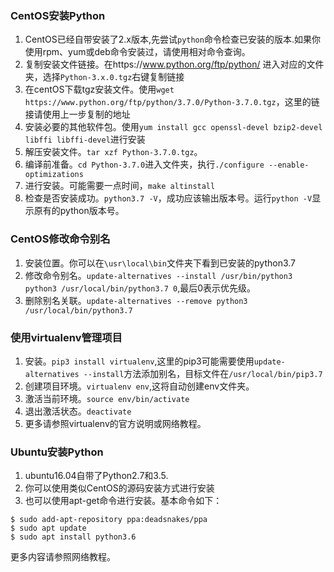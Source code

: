 ### CentOS安装Python
1. CentOS已经自带安装了2.x版本,先尝试`python`命令检查已安装的版本.如果你使用rpm、yum或deb命令安装过，请使用相对命令查询。
1. 复制安装文件链接。在https://www.python.org/ftp/python/ 进入对应的文件夹，选择`Python-3.x.0.tgz`右键复制链接
1. 在centOS下载tgz安装文件。使用`wget https://www.python.org/ftp/python/3.7.0/Python-3.7.0.tgz`，这里的链接请使用上一步复制的地址
1. 安装必要的其他软件包。使用`yum install gcc openssl-devel bzip2-devel libffi libffi-devel`进行安装
1. 解压安装文件。`tar xzf Python-3.7.0.tgz`。
1. 编译前准备。`cd Python-3.7.0`进入文件夹，执行`./configure --enable-optimizations`
1. 进行安装。可能需要一点时间，`make altinstall`
1. 检查是否安装成功。`python3.7 -V`，成功应该输出版本号。运行`python -V`显示原有的python版本号。

### CentOS修改命令别名
1. 安装位置。你可以在`\usr\local\bin`文件夹下看到已安装的python3.7
1. 修改命令别名。`update-alternatives --install /usr/bin/python3 python3 /usr/local/bin/python3.7 0`,最后0表示优先级。
1. 删除别名关联。`update-alternatives --remove python3 /usr/local/bin/python3.7`

### 使用virtualenv管理项目
1. 安装。`pip3 install virtualenv`,这里的pip3可能需要使用`update-alternatives --install`方法添加别名，目标文件在`/usr/local/bin/pip3.7`
1. 创建项目环境。`virtualenv env`,这将自动创建env文件夹。
1. 激活当前环境。`source env/bin/activate`
1. 退出激活状态。`deactivate`
1. 更多请参照virtualenv的官方说明或网络教程。

### Ubuntu安装Python
1. ubuntu16.04自带了Python2.7和3.5.
1. 你可以使用类似CentOS的源码安装方式进行安装
1. 也可以使用apt-get命令进行安装。基本命令如下：
```
$ sudo add-apt-repository ppa:deadsnakes/ppa
$ sudo apt update
$ sudo apt install python3.6
```
更多内容请参照网络教程。




